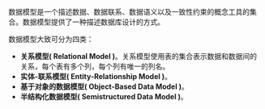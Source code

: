 数据模型是一个描述数据、数据联系、数据语义以及一致性约束的概念工具的集合。数据模型提供了一种描述数据库设计的方式。

数据模型大致可分为四类：

* **关系模型( Relational Model )**。关系模型使用表的集合表示数据和数据间的关系，每个表有多个列，每个列有唯一的列名。
* **实体-联系模型( Entity-Relationship Model )**。
* **基于对象的数据模型( Object-Based Data Model )**。
* **半结构化数据模型( Semistructured Data Model )**。
